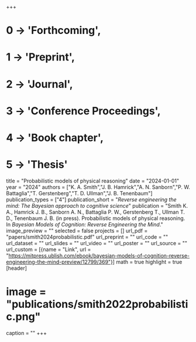 +++
# 0 -> 'Forthcoming',
# 1 -> 'Preprint',
# 2 -> 'Journal',
# 3 -> 'Conference Proceedings',
# 4 -> 'Book chapter',
# 5 -> 'Thesis'

title = "Probabilistic models of physical reasoning"
date = "2024-01-01"
year = "2024"
authors = ["K. A. Smith","J. B. Hamrick","A. N. Sanborn","P. W. Battaglia","T. Gerstenberg","T. D. Ullman","J. B. Tenenbaum"]
publication_types = ["4"]
publication_short = "_Reverse engineering the mind: The Bayesian approach to cognitive science_"
publication = "Smith K. A., Hamrick J. B., Sanborn A. N., Battaglia P. W., Gerstenberg T., Ullman T. D., Tenenbaum J. B. (in press). Probabilistic models of physical reasoning. In _Bayesian Models of Cognition: Reverse Engineering the Mind_."
image_preview = ""
selected = false
projects = []
url_pdf = "papers/smith2024probabilistic.pdf"
url_preprint = ""
url_code = ""
url_dataset = ""
url_slides = ""
url_video = ""
url_poster = ""
url_source = ""
url_custom = [{name = "Link", url = "https://mitpress.ublish.com/ebook/bayesian-models-of-cognition-reverse-engineering-the-mind-preview/12799/369"}]
math = true
highlight = true
[header]
# image = "publications/smith2022probabilistic.png"
caption = ""
+++